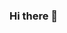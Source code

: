 ### Hi there 👋

<!--
**cameronotoole/cameronotoole** is a ✨ _special_ ✨ repository because its `README.md` (this file) appears on your GitHub profile.

Here are some ideas to get you started:

- 🔭 I’m currently working on 
- 🌱 I’m currently learning 
- 👯 I’m looking to collaborate on .
- 🤔 I’m looking for help with 
- 💬 Ask me about 
- 📫 How to reach me
- 😄 Pronouns: 
- ⚡ Fun fact: 
<a href="https://app.daily.dev/cameronotoole"><img src="https://api.daily.dev/devcards/5615dbcdf551427a9c33d261e68ab600.png?r=47m" width="400" alt="Cameron O'Toole's Dev Card"/></a>
-->
